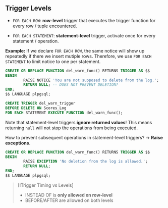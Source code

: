 ## Trigger Levels

- `FOR EACH ROW`: **row-level** trigger that executes the trigger function for every row / tuple encountered.

- `FOR EACH STATEMENT`: **statement-level** trigger, activate once for every statement / operation.

**Example:** 
If we declare `FOR EACH ROW`, the same notice will show up repeatedly if there we insert mutiple rows. Therefore, we use `FOR EACH STATEMENT` to limit notice to one per statement.

```sql
CREATE OR REPLACE FUNCTION del_warn_func() RETURNS TRIGGER AS $$
BEGIN
        RAISE NOTICE 'You are not supposed to delete from the log.';
        RETURN NULL; -- DOES NOT PREVENT DELETION?
END;
$$ LANGUAGE plpgsql;
```

```sql
CREATE TRIGGER del_warn_trigger
BEFORE DELETE ON Scores_Log
FOR EACH STATEMENT EXECUTE FUNCTION del_warn_func();
```

Note that statement-level triggers **ignore returned values**! This means returning `null` will not stop the operations from being executed.

How to prevent subsequent operations in statement-level triggers? → **Raise exceptions**.

```sql
CREATE OR REPLACE FUNCTION del_warn_func() RETURNS TRIGGER AS $$
BEGIN
        RAISE EXCEPTION 'No deletion from the log is allowed.';
        RETURN NULL;
END;
$$ LANGUAGE plpgsql;
```

>[!Trigger Timing vs Levels]
> - INSTEAD OF is **only allowed on row-level**
> - BEFORE/AFTER are allowed on both levels